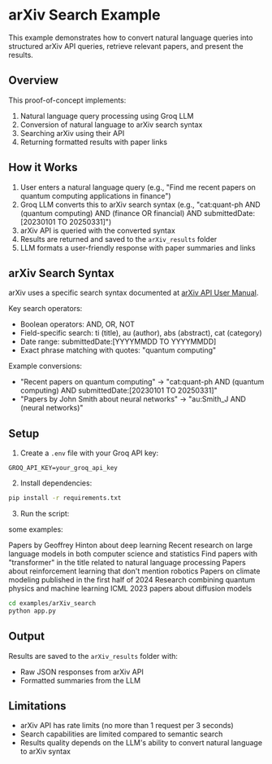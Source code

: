 # arXiv Search Example

This example demonstrates how to convert natural language queries into structured arXiv API queries, retrieve relevant papers, and present the results.

## Overview

This proof-of-concept implements:

1. Natural language query processing using Groq LLM
2. Conversion of natural language to arXiv search syntax
3. Searching arXiv using their API
4. Returning formatted results with paper links

## How it Works

1. User enters a natural language query (e.g., "Find me recent papers on quantum computing applications in finance")
2. Groq LLM converts this to arXiv search syntax (e.g., "cat:quant-ph AND (quantum computing) AND (finance OR financial) AND submittedDate:[20230101 TO 20250331]")
3. arXiv API is queried with the converted syntax
4. Results are returned and saved to the `arXiv_results` folder
5. LLM formats a user-friendly response with paper summaries and links

## arXiv Search Syntax

arXiv uses a specific search syntax documented at [arXiv API User Manual](https://arxiv.org/help/api/user-manual).

Key search operators:
- Boolean operators: AND, OR, NOT
- Field-specific search: ti (title), au (author), abs (abstract), cat (category)
- Date range: submittedDate:[YYYYMMDD TO YYYYMMDD]
- Exact phrase matching with quotes: "quantum computing"

Example conversions:
- "Recent papers on quantum computing" → "cat:quant-ph AND (quantum computing) AND submittedDate:[20230101 TO 20250331]"
- "Papers by John Smith about neural networks" → "au:Smith_J AND (neural networks)"

## Setup

1. Create a `.env` file with your Groq API key:

```
GROQ_API_KEY=your_groq_api_key
```

2. Install dependencies:

```bash
pip install -r requirements.txt
```

3. Run the script:

some examples:

Papers by Geoffrey Hinton about deep learning
Recent research on large language models in both computer science and statistics
Find papers with "transformer" in the title related to natural language processing
Papers about reinforcement learning that don't mention robotics
Papers on climate modeling published in the first half of 2024
Research combining quantum physics and machine learning
ICML 2023 papers about diffusion models


```bash
cd examples/arXiv_search
python app.py
```

## Output

Results are saved to the `arXiv_results` folder with:
- Raw JSON responses from arXiv API
- Formatted summaries from the LLM

## Limitations

- arXiv API has rate limits (no more than 1 request per 3 seconds)
- Search capabilities are limited compared to semantic search
- Results quality depends on the LLM's ability to convert natural language to arXiv syntax
